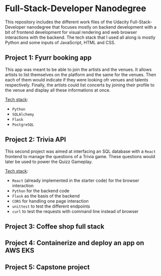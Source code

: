 # Full-Stack-Developer Nanodegree

This repository includes the different work files of the Udacity Full-Stack-Developer nanodegree that focuses mostly on backend development with a bit of frontend development for visual rendering and web browser interactions with the backend.
The tech stack that I used all along is mostly Python and some inputs of JavaScript, HTML and CSS.


## Project 1: Fyurr booking app

This app was meant to be able to join the artists and the venues. It allows artists to list themselves on the platform and the same for the venues. Then each of them would indicate if they were looking ofr venues and talents respectively. Finally, the artists could list concerts by joining their profile to the venue and display all these informations at once.

<u>Tech stack</u>:
- `Python`
- `SQLAlchemy`
- `Flask`
- `PostgreSQL`


## Project 2: Trivia API

This second project was aimed at interfacing an SQL database with a `React` frontend to manage the questions of a Trivia game. These questions would later be used to power the Quizz Gameplay.

<u>Tech stack</u>:
- `React` (already implemented in the starter code) for the browser interaction
- `Python` for the backend code
- `Flask` as the basis of the backend
- `CORS` for handling one page interaction
- `unittest` to test the different endpoints
- `curl` to test the requests with command line instead of browser


## Project 3: Coffee shop full stack



## Project 4: Containerize and deploy an app on AWS EKS



## Project 5: Capstone project